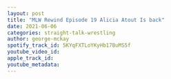 ```yaml
---
layout: post
title: "MLW Rewind Episode 19 Alicia Atout Is back"
date: 2021-06-06
categories: straight-talk-wrestling
author: george-mckay
spotify_track_id: 5KYqFXTLoYKyHb17BuMS5f
youtube_video_id: 
apple_track_id: 
youtube_metadata: 
---
```

